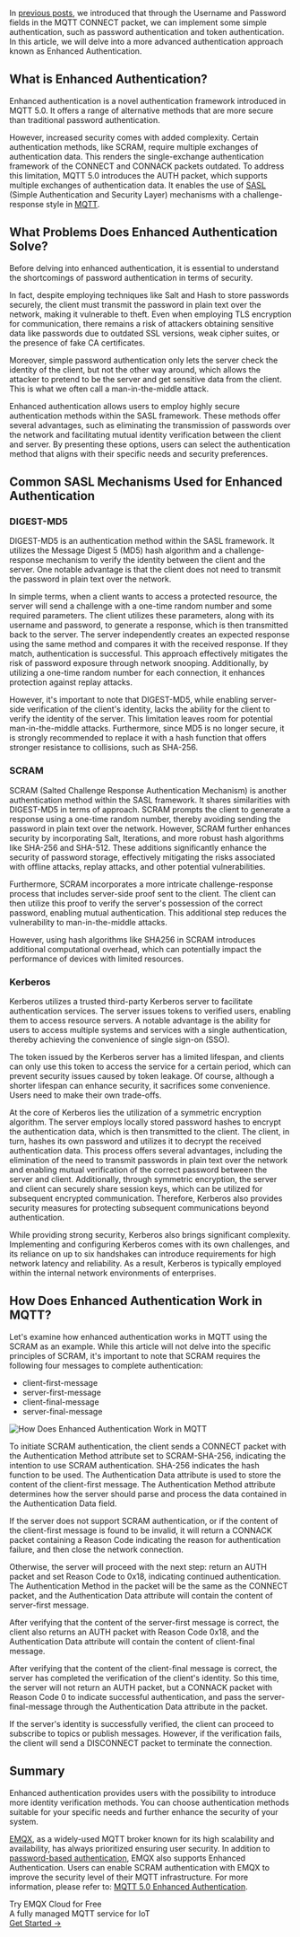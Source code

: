 In [previous posts](https://www.emqx.com/en/blog/securing-mqtt-with-username-and-password-authentication), we introduced that through the Username and Password fields in the MQTT CONNECT packet, we can implement some simple authentication, such as password authentication and token authentication. In this article, we will delve into a more advanced authentication approach known as Enhanced Authentication.

## What is Enhanced Authentication?

Enhanced authentication is a novel authentication framework introduced in MQTT 5.0. It offers a range of alternative methods that are more secure than traditional password authentication.

However, increased security comes with added complexity. Certain authentication methods, like SCRAM, require multiple exchanges of authentication data. This renders the single-exchange authentication framework of the CONNECT and CONNACK packets outdated. To address this limitation, MQTT 5.0 introduces the AUTH packet, which supports multiple exchanges of authentication data. It enables the use of [SASL](https://en.wikipedia.org/wiki/Simple_Authentication_and_Security_Layer) (Simple Authentication and Security Layer) mechanisms with a challenge-response style in [MQTT](https://www.emqx.com/en/blog/the-easiest-guide-to-getting-started-with-mqtt).

## What Problems Does Enhanced Authentication Solve?

Before delving into enhanced authentication, it is essential to understand the shortcomings of password authentication in terms of security.

In fact, despite employing techniques like Salt and Hash to store passwords securely, the client must transmit the password in plain text over the network, making it vulnerable to theft. Even when employing TLS encryption for communication, there remains a risk of attackers obtaining sensitive data like passwords due to outdated SSL versions, weak cipher suites, or the presence of fake CA certificates.

Moreover, simple password authentication only lets the server check the identity of the client, but not the other way around, which allows the attacker to pretend to be the server and get sensitive data from the client. This is what we often call a man-in-the-middle attack.

Enhanced authentication allows users to employ highly secure authentication methods within the SASL framework. These methods offer several advantages, such as eliminating the transmission of passwords over the network and facilitating mutual identity verification between the client and server. By presenting these options, users can select the authentication method that aligns with their specific needs and security preferences.

## Common SASL Mechanisms Used for Enhanced Authentication

### DIGEST-MD5

DIGEST-MD5 is an authentication method within the SASL framework. It utilizes the Message Digest 5 (MD5) hash algorithm and a challenge-response mechanism to verify the identity between the client and the server. One notable advantage is that the client does not need to transmit the password in plain text over the network.

In simple terms, when a client wants to access a protected resource, the server will send a challenge with a one-time random number and some required parameters. The client utilizes these parameters, along with its username and password, to generate a response, which is then transmitted back to the server. The server independently creates an expected response using the same method and compares it with the received response. If they match, authentication is successful. This approach effectively mitigates the risk of password exposure through network snooping. Additionally, by utilizing a one-time random number for each connection, it enhances protection against replay attacks.

However, it's important to note that DIGEST-MD5, while enabling server-side verification of the client's identity, lacks the ability for the client to verify the identity of the server. This limitation leaves room for potential man-in-the-middle attacks. Furthermore, since MD5 is no longer secure, it is strongly recommended to replace it with a hash function that offers stronger resistance to collisions, such as SHA-256.

### SCRAM

SCRAM (Salted Challenge Response Authentication Mechanism) is another authentication method within the SASL framework. It shares similarities with DIGEST-MD5 in terms of approach. SCRAM prompts the client to generate a response using a one-time random number, thereby avoiding sending the password in plain text over the network. However, SCRAM further enhances security by incorporating Salt, Iterations, and more robust hash algorithms like SHA-256 and SHA-512. These additions significantly enhance the security of password storage, effectively mitigating the risks associated with offline attacks, replay attacks, and other potential vulnerabilities.

Furthermore, SCRAM incorporates a more intricate challenge-response process that includes server-side proof sent to the client. The client can then utilize this proof to verify the server's possession of the correct password, enabling mutual authentication. This additional step reduces the vulnerability to man-in-the-middle attacks.

However, using hash algorithms like SHA256 in SCRAM introduces additional computational overhead, which can potentially impact the performance of devices with limited resources.

### Kerberos

Kerberos utilizes a trusted third-party Kerberos server to facilitate authentication services. The server issues tokens to verified users, enabling them to access resource servers. A notable advantage is the ability for users to access multiple systems and services with a single authentication, thereby achieving the convenience of single sign-on (SSO).

The token issued by the Kerberos server has a limited lifespan, and clients can only use this token to access the service for a certain period, which can prevent security issues caused by token leakage. Of course, although a shorter lifespan can enhance security, it sacrifices some convenience. Users need to make their own trade-offs.

At the core of Kerberos lies the utilization of a symmetric encryption algorithm. The server employs locally stored password hashes to encrypt the authentication data, which is then transmitted to the client. The client, in turn, hashes its own password and utilizes it to decrypt the received authentication data. This process offers several advantages, including the elimination of the need to transmit passwords in plain text over the network and enabling mutual verification of the correct password between the server and client. Additionally, through symmetric encryption, the server and client can securely share session keys, which can be utilized for subsequent encrypted communication. Therefore, Kerberos also provides security measures for protecting subsequent communications beyond authentication.

While providing strong security, Kerberos also brings significant complexity. Implementing and configuring Kerberos comes with its own challenges, and its reliance on up to six handshakes can introduce requirements for high network latency and reliability. As a result, Kerberos is typically employed within the internal network environments of enterprises.

## How Does Enhanced Authentication Work in MQTT?

Let's examine how enhanced authentication works in MQTT using the SCRAM as an example. While this article will not delve into the specific principles of SCRAM, it's important to note that SCRAM requires the following four messages to complete authentication:

- client-first-message
- server-first-message
- client-final-message
- server-final-message

![How Does Enhanced Authentication Work in MQTT](https://assets.emqx.com/images/0e5a173ff8a357054f5f57aacec41bc6.png)

To initiate SCRAM authentication, the client sends a CONNECT packet with the Authentication Method attribute set to SCRAM-SHA-256, indicating the intention to use SCRAM authentication. SHA-256 indicates the hash function to be used. The Authentication Data attribute is used to store the content of the client-first message. The Authentication Method attribute determines how the server should parse and process the data contained in the Authentication Data field.

If the server does not support SCRAM authentication, or if the content of the client-first message is found to be invalid, it will return a CONNACK packet containing a Reason Code indicating the reason for authentication failure, and then close the network connection.

Otherwise, the server will proceed with the next step: return an AUTH packet and set Reason Code to 0x18, indicating continued authentication. The Authentication Method in the packet will be the same as the CONNECT packet, and the Authentication Data attribute will contain the content of server-first message.

After verifying that the content of the server-first message is correct, the client also returns an AUTH packet with Reason Code 0x18, and the Authentication Data attribute will contain the content of client-final message.

After verifying that the content of the client-final message is correct, the server has completed the verification of the client's identity. So this time, the server will not return an AUTH packet, but a CONNACK packet with Reason Code 0 to indicate successful authentication, and pass the server-final-message through the Authentication Data attribute in the packet.

If the server's identity is successfully verified, the client can proceed to subscribe to topics or publish messages. However, if the verification fails, the client will send a DISCONNECT packet to terminate the connection.

## Summary

Enhanced authentication provides users with the possibility to introduce more identity verification methods. You can choose authentication methods suitable for your specific needs and further enhance the security of your system. 

[EMQX](https://www.emqx.io/), as a widely-used MQTT broker known for its high scalability and availability, has always prioritized ensuring user security. In addition to [password-based authentication](https://docs.emqx.com/en/emqx/v5.0/access-control/authn/pwoverview.html), EMQX also supports Enhanced Authentication. Users can enable SCRAM authentication with EMQX to improve the security level of their MQTT infrastructure. For more information, please refer to: [MQTT 5.0 Enhanced Authentication](https://docs.emqx.com/en/emqx/v5.0/access-control/authn/scram.html#configure-with-dashboard).



<section class="promotion">
    <div>
        Try EMQX Cloud for Free
        <div class="is-size-14 is-text-normal has-text-weight-normal">A fully managed MQTT service for IoT</div>
    </div>
    <a href="https://accounts.emqx.com/signup?continue=https://cloud-intl.emqx.com/console/deployments/0?oper=new" class="button is-gradient px-5">Get Started →</a>
</section>
